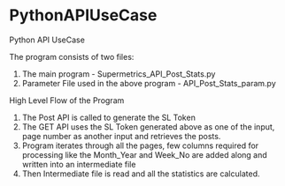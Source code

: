 # PythonAPIUseCase
Python API UseCase

The program consists of two files:
1. The main program - Supermetrics_API_Post_Stats.py
2. Parameter File used in the above program - API_Post_Stats_param.py

High Level Flow of the Program
1. The Post API is called to generate the SL Token 
2. The GET API uses the SL Token generated above as one of the input, page number as another input and retrieves the posts.
3. Program iterates through all the pages, few columns required for processing like the Month_Year and Week_No are added along and written into an intermediate file
4. Then Intermediate file is read and all the statistics are calculated.
